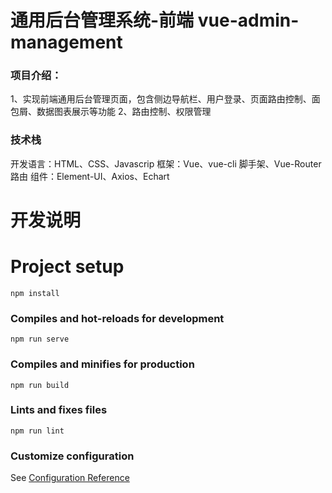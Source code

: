 # 通用后台管理系统-前端 vue-admin-management

### 项目介绍：

1、实现前端通用后台管理页面，包含侧边导航栏、用户登录、页面路由控制、面包屑、数据图表展示等功能
2、路由控制、权限管理

### 技术栈

开发语言：HTML、CSS、Javascrip
框架：Vue、vue-cli 脚手架、Vue-Router 路由
组件：Element-UI、Axios、Echart

# 开发说明

# Project setup

```
npm install
```

### Compiles and hot-reloads for development

```
npm run serve
```

### Compiles and minifies for production

```
npm run build
```

### Lints and fixes files

```
npm run lint
```

### Customize configuration

See [Configuration Reference](https://cli.vuejs.org/config/)
